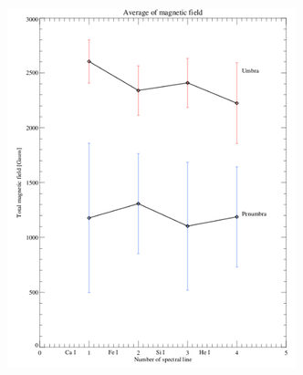
![Bimage](https://github.com/mbenko908/Inversion/blob/5c94a5a176fabe1357248a59493ab9486e8acc81/graf/graph_B.png)
